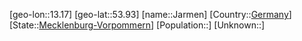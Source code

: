 ﻿---
location: [53.93,13.17]
type: City
tags:
- geo/City


SpocWebEntityId: 31162
isDeleted: false
confidential: public

---
[geo-lon::13.17]
[geo-lat::53.93]
[name::Jarmen]
[Country::[Germany](geo/Continent/Europe/Germany.md)]
[State::[Mecklenburg-Vorpommern](geo/Continent/Europe/Germany/Mecklenburg-Vorpommern.md)]
[Population::]
[Unknown::]

